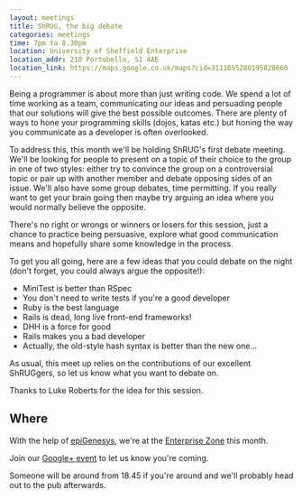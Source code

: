 ```yaml
---
layout: meetings
title: ShRUG, the big debate
categories: meetings
time: 7pm to 8.30pm
location: University of Sheffield Enterprise
location_addr: 210 Portobello, S1 4AE
location_link: https://maps.google.co.uk/maps?cid=3111695280195828660
---
```


Being a programmer is about more than just writing code. We spend a lot
of time working as a team, communicating our ideas and persuading people
that our solutions will give the best possible outcomes. There are
plenty of ways to hone your programming skills (dojos, katas etc.) but
honing the way you communicate as a developer is often overlooked.

To address this, this month we'll be holding ShRUG's first debate
meeting. We'll be looking for people to present on a topic of their
choice to the group in one of two styles: either try to convince the
group on a controversial topic or pair up with another member and debate
opposing sides of an issue. We'll also have some group debates, time
permitting. If you really want to get your brain going then maybe try
arguing an idea where you would normally believe the opposite.

There's no right or wrongs or winners or losers for this session, just a
chance to practice being persuasive, explore what good communication
means and hopefully share some knowledge in the process.

To get you all going, here are a few ideas that you could debate on the
night (don't forget, you could always argue the opposite!):

* MiniTest is better than RSpec
* You don't need to write tests if you're a good developer
* Ruby is the best language
* Rails is dead, long live front-end frameworks!
* DHH is a force for good
* Rails makes you a bad developer
* Actually, the old-style hash syntax is better than the new one...

As usual, this meet up relies on the contributions of our excellent
ShRUGgers, so let us know what you want to debate on.

Thanks to Luke Roberts for the idea for this session.

## Where

With the help of [epiGenesys](http://www.epigenesys.co.uk), we're at the
[Enterprise Zone](http://enterprise.shef.ac.uk/contact-us) this month.

Join our [Google+ event](https://plus.google.com/events/c3m6ma9or5u9golgoigm1sv2lv8) to let us know you're coming.

Someone will be around from 18.45 if you're around and we'll probably head out to the pub afterwards.
